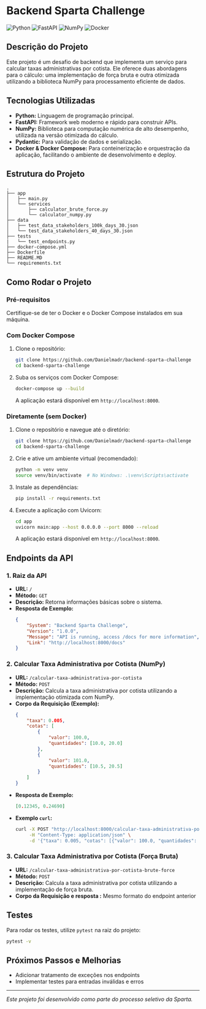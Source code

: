 # Backend Sparta Challenge

![Python](https://img.shields.io/badge/Python-3776AB?style=for-the-badge&logo=python&logoColor=white)
![FastAPI](https://img.shields.io/badge/FastAPI-009688?style=for-the-badge&logo=fastapi&logoColor=white)
![NumPy](https://img.shields.io/badge/NumPy-013243?style=for-the-badge&logo=numpy&logoColor=white)
![Docker](https://img.shields.io/badge/Docker-2496ED?style=for-the-badge&logo=docker&logoColor=white)

## Descrição do Projeto

Este projeto é um desafio de backend que implementa um serviço para calcular taxas administrativas por cotista. Ele oferece duas abordagens para o cálculo: uma implementação de força bruta e outra otimizada utilizando a biblioteca NumPy para processamento eficiente de dados.

## Tecnologias Utilizadas

*   **Python:** Linguagem de programação principal.
*   **FastAPI:** Framework web moderno e rápido para construir APIs.
*   **NumPy:** Biblioteca para computação numérica de alto desempenho, utilizada na versão otimizada do cálculo.
*   **Pydantic:** Para validação de dados e serialização.
*   **Docker & Docker Compose:** Para conteinerização e orquestração da aplicação, facilitando o ambiente de desenvolvimento e deploy.

## Estrutura do Projeto

```
. 
├── app
│   ├── main.py
│   └── services
│       ├── calculator_brute_force.py
│       └── calculator_numpy.py
├── data
│   ├── test_data_stakeholders_100k_days_30.json
│   └── test_data_stakeholders_40_days_30.json
├── tests
|   └── test_endpoints.py
├── docker-compose.yml
├── Dockerfile
├── README.MD
└── requirements.txt
```
## Como Rodar o Projeto

### Pré-requisitos

Certifique-se de ter o Docker e o Docker Compose instalados em sua máquina.

### Com Docker Compose

1.  Clone o repositório:
    ```bash
    git clone https://github.com/Danielmadr/backend-sparta-challenge
    cd backend-sparta-challenge
    ```
2.  Suba os serviços com Docker Compose:
    ```bash
    docker-compose up --build
    ```
    A aplicação estará disponível em `http://localhost:8000`.

### Diretamente (sem Docker)

1.  Clone o repositório e navegue até o diretório:
    ```bash
    git clone https://github.com/Danielmadr/backend-sparta-challenge
    cd backend-sparta-challenge
    ```
2.  Crie e ative um ambiente virtual (recomendado):
    ```bash
    python -m venv venv
    source venv/bin/activate  # No Windows: .\venv\Scripts\activate
    ```
3.  Instale as dependências:
    ```bash
    pip install -r requirements.txt
    ```
4.  Execute a aplicação com Uvicorn:
    ```bash
    cd app
    uvicorn main:app --host 0.0.0.0 --port 8000 --reload
    ```
    A aplicação estará disponível em `http://localhost:8000`.

## Endpoints da API

### 1. Raiz da API

*   **URL:** `/`
*   **Método:** `GET`
*   **Descrição:** Retorna informações básicas sobre o sistema.
*   **Resposta de Exemplo:**
    ```json
    {
        "System": "Backend Sparta Challenge",
        "Version": "1.0.0",
        "Message": "API is running, access /docs for more information",
        "Link": "http://localhost:8000/docs"
    }
    ```

### 2. Calcular Taxa Administrativa por Cotista (NumPy)

*   **URL:** `/calcular-taxa-administrativa-por-cotista`
*   **Método:** `POST`
*   **Descrição:** Calcula a taxa administrativa por cotista utilizando a implementação otimizada com NumPy.
*   **Corpo da Requisição (Exemplo):**
    ```json
    {
        "taxa": 0.005,
        "cotas": [
            {
                "valor": 100.0,
                "quantidades": [10.0, 20.0]
            },
            {
                "valor": 101.0,
                "quantidades": [10.5, 20.5]
            }
        ]
    }
    ```
*   **Resposta de Exemplo:**
    ```json
    [0.12345, 0.24690]
    ```
*   **Exemplo `curl`:**
    ```bash
    curl -X POST "http://localhost:8000/calcular-taxa-administrativa-por-cotista" \
         -H "Content-Type: application/json" \
         -d '{"taxa": 0.005, "cotas": [{"valor": 100.0, "quantidades": [10.0, 20.0]}, {"valor": 101.0, "quantidades": [10.5, 20.5]}]}'
    ```

### 3. Calcular Taxa Administrativa por Cotista (Força Bruta)

*   **URL:** `/calcular-taxa-administrativa-por-cotista-brute-force`
*   **Método:** `POST`
*   **Descrição:** Calcula a taxa administrativa por cotista utilizando a implementação de força bruta.
*   **Corpo da Requisição e resposta :** Mesmo formato do endpoint anterior
    
## Testes

Para rodar os testes, utilize `pytest` na raiz do projeto:

```bash
pytest -v
```

## Próximos Passos e Melhorias

- Adicionar tratamento de exceções nos endpoints
- Implementar testes para entradas inválidas e erros

---

*Este projeto foi desenvolvido como parte do processo seletivo da Sparta.*